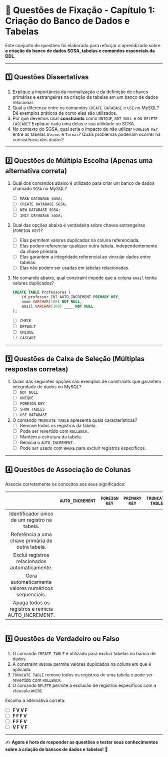 # 📝 Questões de Fixação - Capítulo 1: Criação do Banco de Dados e Tabelas

Este conjunto de questões foi elaborado para reforçar o aprendizado sobre **a criação do banco de dados SGSA, tabelas e comandos essenciais da DDL**.

------

## **1️⃣ Questões Dissertativas**

1. Explique a importância da normalização e da definição de chaves primárias e estrangeiras na criação de tabelas em um banco de dados relacional.
2. Qual a diferença entre os comandos `CREATE DATABASE` e `USE` no MySQL? Dê exemplos práticos de como eles são utilizados.
3. Por que devemos usar **constraints** como `UNIQUE`, `NOT NULL` e `ON DELETE CASCADE`? Explique cada uma delas e sua utilidade no SGSA.
4. No contexto do SGSA, qual seria o impacto de não utilizar `FOREIGN KEY` entre as tabelas `Alunos` e `Turmas`? Quais problemas poderiam ocorrer na consistência dos dados?

------

## **2️⃣ Questões de Múltipla Escolha** (Apenas uma alternativa correta)

1. Qual dos comandos abaixo é utilizado para criar um banco de dados chamado `SGSA` no MySQL?

   - [ ] `MAKE DATABASE SGSA;`
   - [ ] `CREATE DATABASE SGSA;`
   - [ ] `NEW DATABASE SGSA;`
   - [ ] `INIT DATABASE SGSA;`

2. Qual das opções abaixo é verdadeira sobre chaves estrangeiras (`FOREIGN KEY`)?

   - [ ] Elas permitem valores duplicados na coluna referenciada.
   - [ ] Elas podem referenciar qualquer outra tabela, independentemente da chave primária.
   - [ ] Elas garantem a integridade referencial ao vincular dados entre tabelas.
   - [ ] Elas não podem ser usadas em tabelas relacionadas.

3. No comando abaixo, qual constraint impede que a coluna `email` tenha valores duplicados?

   ```sql
   CREATE TABLE Professores (
       id_professor INT AUTO_INCREMENT PRIMARY KEY,
       nome VARCHAR(100) NOT NULL,
       email VARCHAR(100) ____ NOT NULL
   );
   ```

   - [ ] `CHECK`
   - [ ] `DEFAULT`
   - [ ] `UNIQUE`
   - [ ] `CASCADE`

------

## **3️⃣ Questões de Caixa de Seleção** (Múltiplas respostas corretas)

1. Quais das seguintes opções são exemplos de constraints que garantem integridade de dados no MySQL?
   - [ ] `NOT NULL`
   - [ ] `UNIQUE`
   - [ ] `FOREIGN KEY`
   - [ ] `SHOW TABLES`
   - [ ] `USE DATABASE`
2. O comando `TRUNCATE TABLE` apresenta quais características?
   - [ ] Remove todos os registros da tabela.
   - [ ] Pode ser revertido com `ROLLBACK`.
   - [ ] Mantém a estrutura da tabela.
   - [ ] Reinicia o `AUTO_INCREMENT`.
   - [ ] Pode ser usado com `WHERE` para excluir registros específicos.

------

## **4️⃣ Questões de Associação de Colunas**

Associe corretamente os conceitos aos seus significados:

|                                                     | `AUTO_INCREMENT` | `FOREIGN KEY` | `PRIMARY KEY` | `TRUNCATE TABLE` | `ON DELETE CASCADE` |
| :-------------------------------------------------: | :--------------: | :-----------: | :-----------: | :--------------: | :-----------------: |
|    Identificador único de um registro na tabela.    |                  |               |               |                  |                     |
|  Referência a uma chave primária de outra tabela.   |                  |               |               |                  |                     |
|   Exclui registros relacionados automaticamente.    |                  |               |               |                  |                     |
| Gera automaticamente valores numéricos sequenciais. |                  |               |               |                  |                     |
| Apaga todos os registros e reinicia AUTO_INCREMENT. |                  |               |               |                  |                     |

------

## **5️⃣ Questões de Verdadeiro ou Falso**

1. O comando `CREATE TABLE` é utilizado para excluir tabelas no banco de dados.
2. A constraint `UNIQUE` permite valores duplicados na coluna em que é aplicada.
3.  `TRUNCATE TABLE` remove todos os registros de uma tabela e pode ser revertido com `ROLLBACK`.
4. O comando `DELETE` permite a exclusão de registros específicos com a cláusula `WHERE`.

Escolha a alternativa correta:

- [ ] **F V V F**
- [ ] **F F F V**
- [ ] **F F F V**
- [ ] **V F V F**

------

✍️ **Agora é hora de responder as questões e testar seus conhecimentos sobre a criação de bancos de dados e tabelas!** 🚀